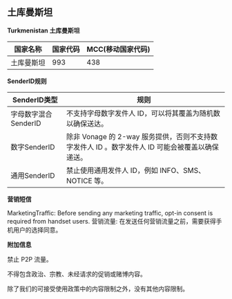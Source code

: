 ## 土库曼斯坦

__Turkmenistan  土库曼斯坦__

| 国家名称  | 国家代码 | MCC(移动国家代码) |
|-------|------|-------------|
| 土库曼斯坦 | 993  | 438         |

__SenderID规则__

| SenderID类型     | 规则                                                          |
|----------------|-------------------------------------------------------------|
| 字母数字混合SenderID | 不支持字母数字发件人 ID，可以将其覆盖为随机数以确保送达。                              |
| 数字SenderID     | 除非 Vonage 的 2-way 服务提供，否则不支持数字发件人 ID 。数字发件人 ID 可能会被覆盖以确保递送。 |
| 通用SenderID     | 禁止使用通用发件人 ID，例如 INFO、SMS、NOTICE 等。                          |


__营销短信__

MarketingTraffic: Before sending any marketing traffic, opt-in consent is required from handset users.
营销流量: 在发送任何营销流量之前，需要获得手机用户的选择同意。

__附加信息__

禁止 P2P 流量。

不得包含政治、宗教、未经请求的促销或赌博内容。

除了我们的可接受使用政策中的内容限制之外，没有其他内容限制。
